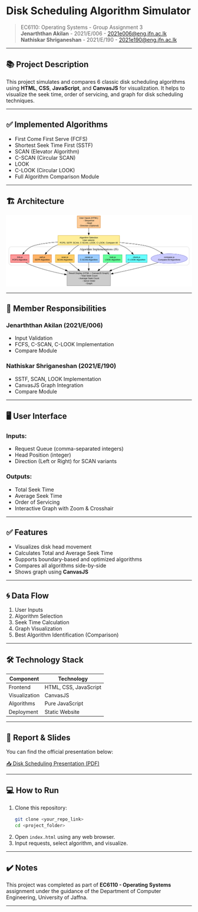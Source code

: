 
# Disk Scheduling Algorithm Simulator


> EC6110: Operating Systems - Group Assignment 3  
> **Jenarththan Akilan** - 2021/E/006 - 2021e006@eng.jfn.ac.lk  
> **Nathiskar Shriganeshan** - 2021/E/190 - 2021e190@eng.jfn.ac.lk

---

## 📚 Project Description

This project simulates and compares 6 classic disk scheduling algorithms using **HTML**, **CSS**, **JavaScript**, and **CanvasJS** for visualization. It helps to visualize the seek time, order of servicing, and graph for disk scheduling techniques.

---

## ✅ Implemented Algorithms

- First Come First Serve (FCFS)
- Shortest Seek Time First (SSTF)
- SCAN (Elevator Algorithm)
- C-SCAN (Circular SCAN)
- LOOK
- C-LOOK (Circular LOOK)
- Full Algorithm Comparison Module

---

## 🏗️ Architecture

![Architecture](Images/Architecture.svg)

---
                                
## 🎯 Member Responsibilities

### Jenarththan Akilan (2021/E/006)
- Input Validation
- FCFS, C-SCAN, C-LOOK Implementation
- Compare Module

### Nathiskar Shriganeshan (2021/E/190)
- SSTF, SCAN, LOOK Implementation
- CanvasJS Graph Integration
- Compare Module

---

## 🖥️ User Interface

### Inputs:
- Request Queue (comma-separated integers)
- Head Position (integer)
- Direction (Left or Right) for SCAN variants

### Outputs:
- Total Seek Time
- Average Seek Time
- Order of Servicing
- Interactive Graph with Zoom & Crosshair

---

## ✅ Features

- Visualizes disk head movement
- Calculates Total and Average Seek Time
- Supports boundary-based and optimized algorithms
- Compares all algorithms side-by-side
- Shows graph using **CanvasJS**

---

## 🌀 Data Flow

1. User Inputs
2. Algorithm Selection
3. Seek Time Calculation
4. Graph Visualization
5. Best Algorithm Identification (Comparison)

---

## 🛠️ Technology Stack

| Component | Technology |
|-----------|------------|
| Frontend | HTML, CSS, JavaScript |
| Visualization | CanvasJS |
| Algorithms | Pure JavaScript |
| Deployment | Static Website |

---

## 📄 Report & Slides

You can find the official presentation below:

[📥 Disk Scheduling Presentation (PDF)](Disk_Scheduling_Presentation.pdf)

---

## 💻 How to Run

1. Clone this repository:
   ```bash
   git clone <your_repo_link>
   cd <project_folder>
   ```
2. Open `index.html` using any web browser.
3. Input requests, select algorithm, and visualize.

---

## ✔️ Notes
This project was completed as part of **EC6110 - Operating Systems** assignment under the guidance of the Department of Computer Engineering, University of Jaffna.

---
